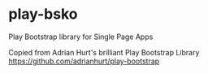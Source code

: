 # play-bsko
Play Bootstrap library for Single Page Apps

Copied from Adrian Hurt's brilliant Play Bootstrap Library https://github.com/adrianhurt/play-bootstrap

